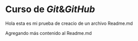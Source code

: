 # Curso de _Git_&_GitHub_

Hola esta es mi prueba de creacio de un archivo Readme.md 

Agregando más contenido al Readme.md